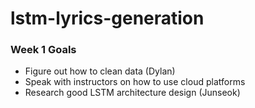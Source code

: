 # lstm-lyrics-generation

### Week 1 Goals
- Figure out how to clean data (Dylan)
- Speak with instructors on how to use cloud platforms
- Research good LSTM architecture design (Junseok)
